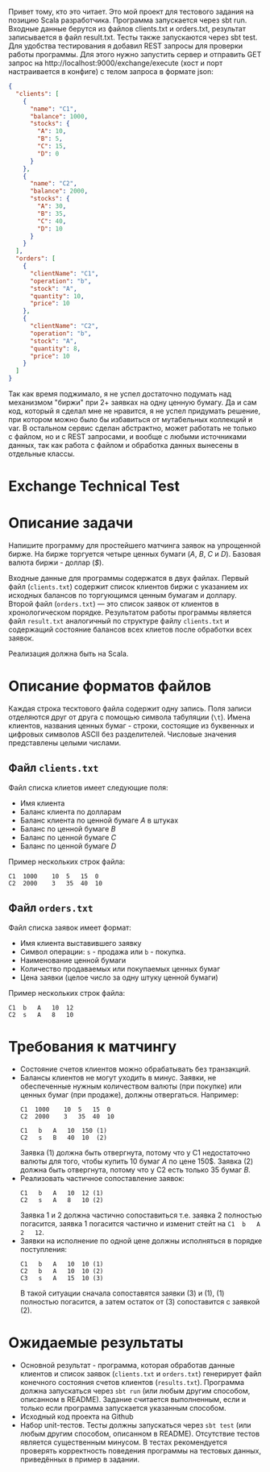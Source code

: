 Привет тому, кто это читает. Это мой проект для тестового задания на позицию Scala разработчика.
Программа запускается через sbt run. Входные данные берутся из файлов clients.txt и orders.txt, результат записывается в файл result.txt.
Тесты также запускаются через sbt test.
Для удобства тестирования я добавил REST запросы для проверки работы программы. Для этого нужно запустить сервер и отправить GET запрос на http://localhost:9000/exchange/execute (хост и порт настраивается в конфиге) с телом запроса в формате json:
```json
{
  "clients": [
    {
      "name": "С1",
      "balance": 1000,
      "stocks": {
        "A": 10,
        "B": 5,
        "C": 15,
        "D": 0
      }
    },
    {
      "name": "С2",
      "balance": 2000,
      "stocks": {
        "A": 30,
        "B": 35,
        "C": 40,
        "D": 10
      }
    }
  ],
  "orders": [
    {
      "clientName": "С1",
      "operation": "b",
      "stock": "A",
      "quantity": 10,
      "price": 10
    },
    {
      "clientName": "С2",
      "operation": "b",
      "stock": "A",
      "quantity": 8,
      "price": 10
    }
  ]
}
```
Так как время поджимало, я не успел достаточно подумать над механизмом "биржи" при 2+ заявках на одну ценную бумагу. 
Да и сам код, который я сделал мне не нравится, я не успел придумать решение, при котором можно было бы избавиться от мутабельных коллекций и var.
В остальном сервис сделан абстрактно, может работать не только с файлом, но и с REST запросами, и вообще с любыми источниками данных, так как работа с файлом и обработка данных вынесены в отдельные классы.


# Exchange Technical Test
# Описание задачи

Напишите программу для простейшего матчинга заявок на упрощенной бирже. На бирже торгуется четыре ценных бумаги (_A_, _B_, _C_ и _D_). Базовая валюта биржи - доллар (_$_).

Входные данные для программы содержатся в двух файлах. Первый файл (`clients.txt`) содержит список клиентов биржи с указанием их исходных балансов по торгующимся ценным бумагам и доллару. Второй файл (`orders.txt`) — это список заявок от клиентов в хронологическом порядке. Результатом работы программы является файл `result.txt` аналогичный по структуре файлу `clients.txt` и содержащий состояние балансов всех клиетов после обработки всех заявок.

Реализация должна быть на Scala.

# Описание форматов файлов

Каждая строка тесктового файла содержит одну запись. Поля записи отделяются друг от друга с помощью символа табуляции (`\t`). Имена клиентов, названия ценных бумаг - строки, состоящие из буквенных и цифровых символов ASCII без разделителей. Числовые значения представлены целыми числами.

## Файл `clients.txt`

Файл списка клиетов имеет следующие поля:
* Имя клиента
* Баланс клиента по долларам
* Баланс клиента по ценной бумаге _A_ в штуках
* Баланс по ценной бумаге _B_
* Баланс по ценной бумаге _C_
* Баланс по ценной бумаге _D_

Пример нескольких строк файла:

```
C1  1000    10  5   15  0 
C2  2000    3   35  40  10
```

## Файл `orders.txt`

Файл списка заявок имеет формат:

* Имя клиента выставившего заявку
* Символ операции: `s` - продажа или `b` - покупка.
* Наименование ценной бумаги
* Количество продаваемых или покупаемых ценных бумаг
* Цена заявки (целое число за одну штуку ценной бумаги)

Пример нескольких строк файла:

```
C1  b   A   10  12
C2  s   A   8   10
```

# Требования к матчингу
* Состояние счетов клиентов можно обрабатывать без транзакций.
* Балансы клиентов не могут уходить в минус. Заявки, не обеспеченные нужным количеством валюты (при покупке) или ценных бумаг (при продаже), должны отвергаться. Например:
  ```
  C1  1000    10  5   15  0 
  C2  2000    3   35  40  10
  ```
  ```
  C1   b   A   10  150 (1)
  C2   s   B   40  10  (2)
  ```
  Заявка (1) должна быть отвергнута, потому что у С1 недостаточно валюты для того, чтобы купить 10 бумаг _A_ по цене 150$. Заявка (2) должна быть отвергнута, потому что у С2 есть только 35 бумаг _В_.
* Реализовать частичное сопоставление заявок:
  ```
  C1   b   A   10  12 (1)
  C2   s   A   8   10 (2)
  ```
  Заявка 1 и 2 должна частично сопоставиться т.е. заявка 2 полностью погасится, заявка 1 погасится частично и изменит стейт на  `C1  b   A   2   12`.
* Заявки на исполнение по одной цене должны исполняться в порядке поступления:
  ```
  C1   b   A   10  10 (1)
  C2   b   A   10  10 (2)
  C3   s   A   15  10 (3)
  ```
  В такой ситуации сначала сопоставятся заявки (3) и (1), (1) полностью погасится, а затем остаток от (3) сопоставится с заявкой (2).

# Ожидаемые результаты
* Основной результат - программа, которая обработав данные клиентов и список заявок (`clients.txt` и `orders.txt`) генерирует файл конечного состояния счетов клиентов (`results.txt`). Программа должна запускаться через `sbt run` (или любым другим способом, описанном в README). Задание считается выполненным, если и только если программа запускается указанным способом.
* Исходный код проекта на Github
* Набор unit-тестов. Тесты должны запускаться через `sbt test` (или любым другим способом, описанном в README). Отсутствие тестов является существенным минусом. В тестах рекомендуется проверять корректность поведения программы на тестовых данных, приведённых в пример в задании.
